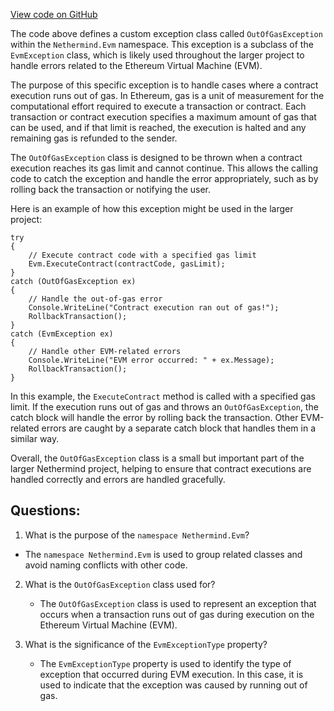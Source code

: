 [View code on GitHub](https://github.com/nethermindeth/nethermind/Nethermind.Evm/OutOfGasException.cs)

The code above defines a custom exception class called `OutOfGasException` within the `Nethermind.Evm` namespace. This exception is a subclass of the `EvmException` class, which is likely used throughout the larger project to handle errors related to the Ethereum Virtual Machine (EVM).

The purpose of this specific exception is to handle cases where a contract execution runs out of gas. In Ethereum, gas is a unit of measurement for the computational effort required to execute a transaction or contract. Each transaction or contract execution specifies a maximum amount of gas that can be used, and if that limit is reached, the execution is halted and any remaining gas is refunded to the sender.

The `OutOfGasException` class is designed to be thrown when a contract execution reaches its gas limit and cannot continue. This allows the calling code to catch the exception and handle the error appropriately, such as by rolling back the transaction or notifying the user.

Here is an example of how this exception might be used in the larger project:

```
try
{
    // Execute contract code with a specified gas limit
    Evm.ExecuteContract(contractCode, gasLimit);
}
catch (OutOfGasException ex)
{
    // Handle the out-of-gas error
    Console.WriteLine("Contract execution ran out of gas!");
    RollbackTransaction();
}
catch (EvmException ex)
{
    // Handle other EVM-related errors
    Console.WriteLine("EVM error occurred: " + ex.Message);
    RollbackTransaction();
}
```

In this example, the `ExecuteContract` method is called with a specified gas limit. If the execution runs out of gas and throws an `OutOfGasException`, the catch block will handle the error by rolling back the transaction. Other EVM-related errors are caught by a separate catch block that handles them in a similar way.

Overall, the `OutOfGasException` class is a small but important part of the larger Nethermind project, helping to ensure that contract executions are handled correctly and errors are handled gracefully.
## Questions: 
 1. What is the purpose of the `namespace Nethermind.Evm`?
   - The `namespace Nethermind.Evm` is used to group related classes and avoid naming conflicts with other code.

2. What is the `OutOfGasException` class used for?
   - The `OutOfGasException` class is used to represent an exception that occurs when a transaction runs out of gas during execution on the Ethereum Virtual Machine (EVM).

3. What is the significance of the `EvmExceptionType` property?
   - The `EvmExceptionType` property is used to identify the type of exception that occurred during EVM execution. In this case, it is used to indicate that the exception was caused by running out of gas.
